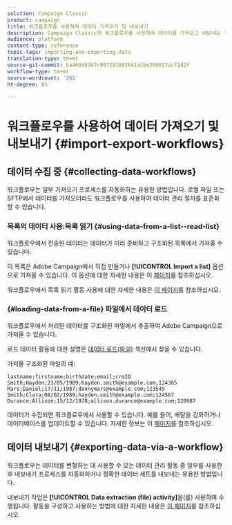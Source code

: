 ```yaml
---
solution: Campaign Classic
product: campaign
title: 워크플로우를 사용하여 데이터 가져오기 및 내보내기
description: Campaign Classic의 워크플로우를 사용하여 데이터를 가져오고 내보내는 방법을 살펴봅니다.
audience: platform
content-type: reference
topic-tags: importing-and-exporting-data
translation-type: tm+mt
source-git-commit: ba460d8347c987291681641a1be208027acf1d2f
workflow-type: tm+mt
source-wordcount: '261'
ht-degree: 8%

---
```



# 워크플로우를 사용하여 데이터 가져오기 및 내보내기 {#import-export-workflows}

## 데이터 수집 중 {#collecting-data-workflows}

워크플로우는 일부 가져오기 프로세스를 자동화하는 유용한 방법입니다. 로컬 파일 또는 SFTP에서 데이터를 가져오더라도 워크플로우를 사용하여 데이터 관리 절차를 표준화할 수 있습니다.

### 목록의 데이터 사용:목록 읽기 {#using-data-from-a-list--read-list}

워크플로우에서 전송된 데이터는 데이터가 미리 준비하고 구조화된 목록에서 가져올 수 있습니다.

이 목록은 Adobe Campaign에서 직접 만들거나 **[!UICONTROL Import a list]** 옵션으로 가져올 수 있습니다. 이 옵션에 대한 자세한 내용은 이 [페이지](../../platform/using/about-generic-imports-exports.md)를 참조하십시오.

워크플로우에서 목록 읽기 활동 사용에 대한 자세한 내용은 [이 페이지](../../workflow/using/read-list.md)를 참조하십시오.

### {#loading-data-from-a-file} 파일에서 데이터 로드

워크플로우에서 처리된 데이터를 구조화된 파일에서 추출하여 Adobe Campaign으로 가져올 수 있습니다.

로드 데이터 활동에 대한 설명은 [데이터 로드(파일)](../../workflow/using/data-loading--file-.md) 섹션에서 찾을 수 있습니다.

가져올 구조화된 파일의 예:

```
lastname;firstname;birthdate;email;crmID
Smith;Hayden;23/05/1989;hayden.smith@example.com;124365
Mars;Daniel;17/11/1987;dannymars@example.com;123545
Smith;Clara;08/02/1989;hayden.smith@example.com;124567
Durance;Allison;15/12/1978;allison.durance@example.com;120987
```

데이터가 수집되면 워크플로우에서 사용할 수 있습니다. 예를 들어, 배달을 강화하거나 데이터베이스를 업데이트할 수 있습니다. 자세한 정보는 이 [페이지](../../workflow/using/how-to-use-workflow-data.md)를 참조하십시오.

## 데이터 내보내기 {#exporting-data-via-a-workflow}

워크플로우는 데이터를 변형하는 데 사용할 수 있는 데이터 관리 활동 중 일부를 사용한 후 내보내기 프로세스를 자동화하거나 정확한 데이터 세트를 내보내는 유용한 방법입니다.

내보내기 작업은 **[!UICONTROL Data extraction (file) activity]**&#x200B;을(를) 사용하여 수행됩니다. 활동을 구성하고 사용하는 방법에 대한 자세한 내용은 [이 페이지](../../workflow/using/extraction--file-.md)를 참조하십시오.
